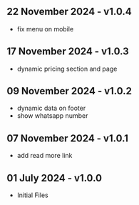 ## 22 November 2024 - v1.0.4 ##
* fix menu on mobile

## 17 November 2024 - v1.0.3 ##
* dynamic pricing section and page

## 09 November 2024 - v1.0.2 ##
* dynamic data on footer
* show whatsapp number

## 07 November 2024 - v1.0.1 ##  
* add read more link

## 01 July 2024 - v1.0.0 ##  
* Initial Files

